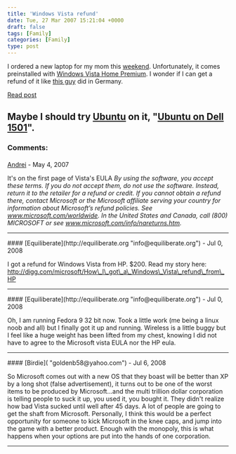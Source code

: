 ```yaml
---
title: 'Windows Vista refund'
date: Tue, 27 Mar 2007 15:21:04 +0000
draft: false
tags: [Family]
categories: [Family]
type: post
---
```


I ordered a new laptop for my mom this [weekend](http://zeusville.wordpress.com/2007/03/25/weekend-2/). Unfortunately, it comes preinstalled with [Windows Vista Home Premium](http://www.microsoft.com/windows/products/windowsvista/editions/homepremium/default.mspx). I wonder if I can get a refund of it like [this guy](http://www.thealternative.ch/tiki-index.php?page=Software-Refund-en) did in Germany.

[Read post](http://www.thealternative.ch/tiki-index.php?page=Software-Refund-en)

Maybe I should try [Ubuntu](http://www.ubuntu.com) on it, "[Ubuntu on Dell 1501](http://www.ubuntu1501.blogspot.com/)".
---
### Comments:
#### 
[Andrei](http://random-pixels.com "andreizahariade@gmail.com") - <time datetime="2007-05-10 04:45:59">May 4, 2007</time>

It's on the first page of Vista's EULA _By using the software, you accept these terms. If you do not accept them, do not use the software. Instead, return it to the retailer for a refund or credit. If you cannot obtain a refund there, contact Microsoft or the Microsoft affiliate serving your country for information about Microsoft’s refund policies. See www.microsoft.com/worldwide. In the United States and Canada, call (800) MICROSOFT or see www.microsoft.com/info/nareturns.htm._
<hr />
#### 
[Equiliberate](http://equiliberate.org "info@equiliberate.org") - <time datetime="2008-07-20 22:03:51">Jul 0, 2008</time>

I got a refund for Windows Vista from HP. $200. Read my story here: http://digg.com/microsoft/How\_I\_got\_a\_Windows\_Vista\_refund\_from\_HP
<hr />
#### 
[Equiliberate](http://equiliberate.org "info@equiliberate.org") - <time datetime="2008-07-20 22:05:05">Jul 0, 2008</time>

Oh, I am running Fedora 9 32 bit now. Took a little work (me being a linux noob and all) but I finally got it up and running. Wireless is a little buggy but I feel like a huge weight has been lifted from my chest, knowing I did not have to agree to the Microsoft vista EULA nor the HP eula.
<hr />
#### 
[Birdie]( "goldenb58@yahoo.com") - <time datetime="2008-07-05 20:06:57">Jul 6, 2008</time>

So Microsoft comes out with a new OS that they boast will be better than XP by a long shot (false advertisement), it turns out to be one of the worst items to be produced by Microsoft...and the multi trillion dollar corporation is telling people to suck it up, you used it, you bought it. They didn't realize how bad Vista sucked until well after 45 days. A lot of people are going to get the shaft from Microsoft. Personally, I think this would be a perfect opportunity for someone to kick Microsoft in the knee caps, and jump into the game with a better product. Enough with the monopoly, this is what happens when your options are put into the hands of one corporation.
<hr />
